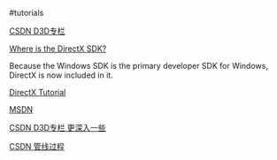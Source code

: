 #tutorials


[CSDN D3D专栏](http://blog.csdn.net/raymondcode/article/details/8014639)

[Where is the DirectX SDK?](http://msdn.microsoft.com/en-us/library/windows/desktop/ee663275(v=vs.85).aspx)

Because the Windows SDK is the primary developer SDK for Windows, DirectX is now included in it.

[DirectX Tutorial](http://www.directxtutorial.com/LessonList.aspx?listid=111)

[MSDN](http://msdn.microsoft.com/en-us/library/windows/desktop/bb153264(v=vs.85).aspx)

[CSDN D3D专栏 更深入一些](http://blog.csdn.net/BonChoix/article/category/1249753/2)

[CSDN 管线过程](http://blog.csdn.net/iceguner/article/details/8645297)
